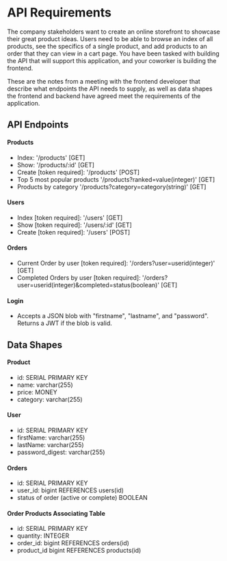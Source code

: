 # API Requirements
The company stakeholders want to create an online storefront to showcase their great product ideas. Users need to be able to browse an index of all products, see the specifics of a single product, and add products to an order that they can view in a cart page. You have been tasked with building the API that will support this application, and your coworker is building the frontend.

These are the notes from a meeting with the frontend developer that describe what endpoints the API needs to supply, as well as data shapes the frontend and backend have agreed meet the requirements of the application. 

## API Endpoints
#### Products
- Index: '/products' [GET]
- Show: '/products/:id' [GET]
- Create [token required]: '/products' [POST] 
- Top 5 most popular products '/products?ranked=value(integer)' [GET]
- Products by category '/products?category=category(string)' [GET] 

#### Users
- Index [token required]: '/users' [GET]
- Show [token required]: '/users/:id' [GET]
- Create [token required]: '/users' [POST]

#### Orders
- Current Order by user [token required]: '/orders?user=userid(integer)' [GET]
- Completed Orders by user [token required]: '/orders?user=userid(integer)&completed=status(boolean)' [GET]

#### Login
- Accepts a JSON blob with "firstname", "lastname", and "password".  Returns a JWT if the blob is valid.

## Data Shapes
#### Product
-  id: SERIAL PRIMARY KEY
- name: varchar(255)
- price: MONEY
- category: varchar(255)

#### User
- id: SERIAL PRIMARY KEY
- firstName: varchar(255)
- lastName: varchar(255)
- password_digest: varchar(255)

#### Orders
- id: SERIAL PRIMARY KEY
- user_id: bigint REFERENCES users(id)
- status of order (active or complete) BOOLEAN

#### Order Products Associating Table
- id: SERIAL PRIMARY KEY
- quantity: INTEGER
- order_id: bigint REFERENCES orders(id)
- product_id bigint REFERENCES products(id)